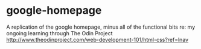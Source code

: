 # google-homepage
A replication of the google homepage, minus all of the functional bits
re: my ongoing learning through The Odin Project
http://www.theodinproject.com/web-development-101/html-css?ref=lnav
